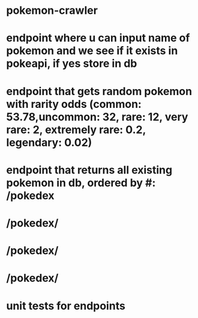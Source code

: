# pokemon-crawler
 
# endpoint where u can input name of pokemon and we see if it exists in pokeapi, if yes store in db

# endpoint that gets random pokemon with rarity odds (common: 53.78,uncommon: 32, rare: 12, very rare: 2, extremely rare: 0.2, legendary: 0.02)

# endpoint that returns all existing pokemon in db, ordered by #: /pokedex
# /pokedex/<type>
# /pokedex/<number>
# /pokedex/<name>

# unit tests for endpoints